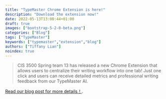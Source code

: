 ```yaml
---
title: "TypeMaster Chrome Extension is here!"
description: "Download the extension now!"
date: 2022-05-13T13:00:44+01:00
draft: true
images: ["bootstrap-5-2-0-beta.png"]
categories: ["Blog"]
tags: ["TypeMaster"]
keywords: ["typemaster","extension","blog"]
authors: ["Tiffany Lian"]
noindex: true
---
```


> CIS 3500 Spring team 13 has released a new Chrome Extension that allows users to centralize their writing workflow into one tab! Just one click and users can receive detailed metrics and professional writing feedback from our TypeMaster AI.

[Read our blog post for more details！](https://medium.com/@jamesjinghuang/80756878fd71).
